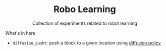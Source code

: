 <div align="center">

# Robo Learning
Collection of experiments related to robot learning

</div>

What's in here
- `diffusion_pusht`: push a block to a given location using [diffusion policy](https://diffusion-policy.cs.columbia.edu/)
